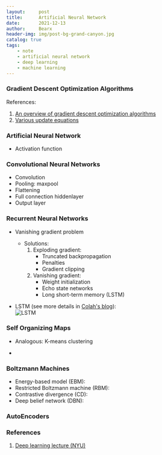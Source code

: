 ```yaml
---
layout:     post
title:      Artificial Neural Network
date:       2021-12-13
author:     Bearx
header-img: img/post-bg-grand-canyon.jpg
catalog: true
tags:
    - note
    - artificial neural network
    - deep learning
    - machine learning
---
```


### Gradient Descent Optimization Algorithms

References:
1. [An overview of gradient descent optimization algorithms](https://ruder.io/optimizing-gradient-descent/)
2. [Various update equations](https://www.sravikiran.com/GSOC18/page2/)

### Artificial Neural Network

* Activation function

### Convolutional Neural Networks

* Convolution
* Pooling: maxpool
* Flattening
* Full connection hiddenlayer
* Output layer

### Recurrent Neural Networks

* Vanishing gradient problem
    - Solutions:
        1. Exploding gradient:
            * Truncated backpropagation
            * Penalties
            * Gradient clipping
        2. Vanishing gradient:
            * Weight initialization
            * Echo state networks
            * Long short-term memory (LSTM)

* LSTM (see more details in [Colah's blog](https://colah.github.io/posts/2015-08-Understanding-LSTMs/)): \
  ![LSTM](https://colah.github.io/posts/2015-08-Understanding-LSTMs/img/LSTM3-chain.png)

### Self Organizing Maps

* Analogous: K-means clustering

* 

### Boltzmann Machines

* Energy-based model (EBM):
* Restricted Boltzmann machine (RBM):
* Contrastive divergence (CD):
* Deep belief network (DBN):

### AutoEncoders

### References

1. [Deep learning lecture (NYU)](https://atcold.github.io/pytorch-Deep-Learning/)


